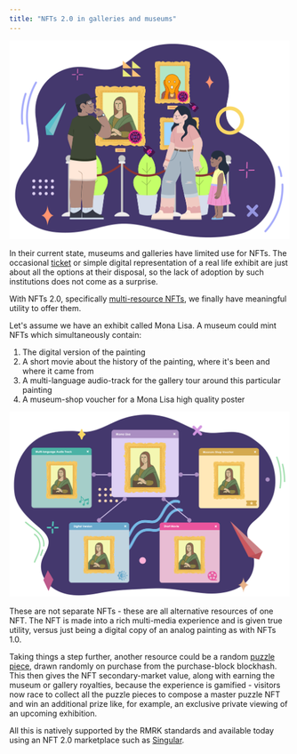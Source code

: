 ```yaml
---
title: "NFTs 2.0 in galleries and museums"
---
```


![](../../static/img/post_imgs/museum1.png)

In their current state, museums and galleries have limited use for NFTs. The occasional
[ticket](ticketing.md) or simple digital representation of a real life exhibit are just about all
the options at their disposal, so the lack of adoption by such institutions does not come as a
surprise.

With NFTs 2.0, specifically [multi-resource NFTs](/lego2-multi-resource.md), we finally have
meaningful utility to offer them.

Let's assume we have an exhibit called Mona Lisa. A museum could mint NFTs which simultaneously
contain:

1. The digital version of the painting
2. A short movie about the history of the painting, where it's been and where it came from
3. A multi-language audio-track for the gallery tour around this particular painting
4. A museum-shop voucher for a Mona Lisa high quality poster

![](../../static/img/post_imgs/museum2.png)

These are not separate NFTs - these are all alternative resources of one NFT. The NFT is made into a
rich multi-media experience and is given true utility, versus just being a digital copy of an analog
painting as with NFTs 1.0.

Taking things a step further, another resource could be a random [puzzle piece](/usecases/puzzles), drawn randomly on
purchase from the purchase-block blockhash. This then gives the NFT secondary-market value, along
with earning the museum or gallery royalties, because the experience is gamified - visitors now race
to collect all the puzzle pieces to compose a master puzzle NFT and win an additional prize like,
for example, an exclusive private viewing of an upcoming exhibition.

All this is natively supported by the RMRK standards and available today using an NFT 2.0
marketplace such as [Singular](https://singular.app).
